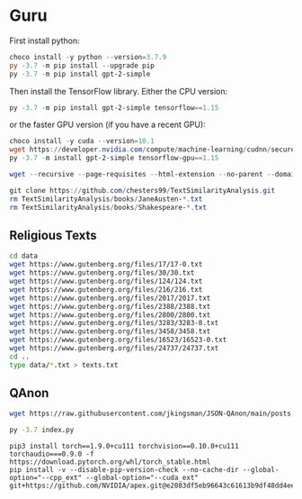 # Guru

First install python:

```powershell
choco install -y python --version=3.7.9
py -3.7 -m pip install --upgrade pip
py -3.7 -m pip install gpt-2-simple
```
Then install the TensorFlow library. Either the CPU version:

```powershell
py -3.7 -m pip install gpt-2-simple tensorflow==1.15
```

or the faster GPU version (if you have a recent GPU):

```powershell
choco install -y cuda --version=10.1
wget https://developer.nvidia.com/compute/machine-learning/cudnn/secure/7.6.5.32/Production/10.1_20191031/cudnn-10.1-windows10-x64-v7.6.5.32.zip
py -3.7 -m install gpt-2-simple tensorflow-gpu==1.15
```

```powershell
wget --recursive --page-requisites --html-extension --no-parent --domains www.sacred-texts.com www.sacred-texts.com
```

```powershell
git clone https://github.com/chesters99/TextSimilarityAnalysis.git
rm TextSimilarityAnalysis/books/JaneAusten-*.txt
rm TextSimilarityAnalysis/books/Shakespeare-*.txt
```

## Religious Texts

```sh
cd data
wget https://www.gutenberg.org/files/17/17-0.txt
wget https://www.gutenberg.org/files/30/30.txt
wget https://www.gutenberg.org/files/124/124.txt
wget https://www.gutenberg.org/files/216/216.txt
wget https://www.gutenberg.org/files/2017/2017.txt
wget https://www.gutenberg.org/files/2388/2388.txt
wget https://www.gutenberg.org/files/2800/2800.txt
wget https://www.gutenberg.org/files/3283/3283-8.txt
wget https://www.gutenberg.org/files/3458/3458.txt
wget https://www.gutenberg.org/files/16523/16523-0.txt
wget https://www.gutenberg.org/files/24737/24737.txt
cd ..
type data/*.txt > texts.txt
```

## QAnon

```sh
wget https://raw.githubusercontent.com/jkingsman/JSON-QAnon/main/posts.json
```

```sh
py -3.7 index.py
```



```
pip3 install torch==1.9.0+cu111 torchvision==0.10.0+cu111 torchaudio===0.9.0 -f https://download.pytorch.org/whl/torch_stable.html
pip install -v --disable-pip-version-check --no-cache-dir --global-option="--cpp_ext" --global-option="--cuda_ext" git+https://github.com/NVIDIA/apex.git@e2083df5eb96643c61613b9df48dd4eea6b07690
```
